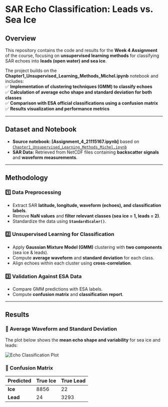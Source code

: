 # **SAR Echo Classification: Leads vs. Sea Ice**  
## **Overview**
This repository contains the code and results for the **Week 4 Assignment** of the course, focusing on **unsupervised learning methods** for classifying SAR echoes into **leads (open water) and sea ice**.  

The project builds on the **Chapter1_Unsupervised_Learning_Methods_Michel.ipynb** notebook and includes:  
✅ **Implementation of clustering techniques (GMM) to classify echoes**  
✅ **Calculation of average echo shape and standard deviation for both classes**  
✅ **Comparison with ESA official classifications using a confusion matrix**  
✅ **Results visualization and performance metrics**  

---

## **Dataset and Notebook**
- **Source notebook: [Assignment_4_21115167.ipynb]** based on [`Chapter1_Unsupervised_Learning_Methods_Michel.ipynb`](https://drive.google.com/file/d/1HDSLjsWhLIDF-qbRj6sbGVd9t1LB7890/view?usp=drive_link)  
- **SAR Data:** Retrieved from NetCDF files containing **backscatter signals** and **waveform measurements**.  

---

## **Methodology**
### **1️⃣ Data Preprocessing**
- Extract SAR **latitude, longitude, waveform (echoes), and classification labels**.  
- Remove **NaN values** and **filter relevant classes (sea ice = 1, leads = 2)**.  
- Standardize the data using **`StandardScaler()`**.  

### **2️⃣ Unsupervised Learning for Classification**
- Apply **Gaussian Mixture Model (GMM)** clustering with **two components** (sea ice & leads).  
- Compute **average waveform** and **standard deviation** for each class.  
- Align echoes within each cluster using **cross-correlation**.

### **3️⃣ Validation Against ESA Data**
- Compare GMM predictions with ESA labels.  
- Compute **confusion matrix** and **classification report**.  

---

## **Results**
### **🔹 Average Waveform and Standard Deviation**
The plot below shows the **mean echo shape and variability** for sea ice and leads:

![Echo Classification Plot](images/echo_plot.png)  

### **🔹 Confusion Matrix**
| Predicted | True Ice | True Lead |
|-----------|---------|----------|
| **Ice**   | 8856    | 22       |
| **Lead**  | 24      | 3293     |
